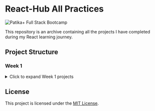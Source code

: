 # React-Hub All Practices

![Patika+ Full Stack Bootcamp](https://github.com/deerborg/Patika-Hub/assets/152931069/f524418e-39f0-4696-8c70-1bf1cfa8f862)

This repository is an archive containing all the projects I have completed during my React learning journey.

## Project Structure

### Week 1

<details>
<summary>Click to expand Week 1 projects</summary>

| # | Project Name   | Source Code    |
|---|----------------|----------------|
| 1 | Prework-1      | [Source](https://github.com/deerborg/React-Hub/tree/main/Week-1/Prework_Practices) |
| 2 | Student Tables | [Source](https://github.com/deerborg/React-Hub/tree/main/Week-1/Tables) |
| 3 | Form           | [Source](https://github.com/deerborg/React-Hub/tree/main/Week-1/Form) |
| 4 | LiveWebPage    | [Source](https://github.com/deerborg/React-Hub/tree/main/Week-1/LiveWebPage) |


</details>


## License

This project is licensed under the [MIT License](https://choosealicense.com/licenses/mit/).


